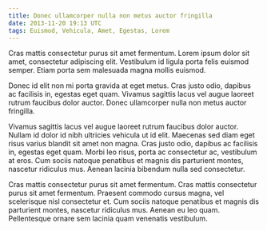 ```yaml
---
title: Donec ullamcorper nulla non metus auctor fringilla
date: 2013-11-20 19:13 UTC
tags: Euismod, Vehicula, Amet, Egestas, Lorem
---
```


Cras mattis consectetur purus sit amet fermentum. Lorem ipsum dolor sit amet, consectetur adipiscing elit. Vestibulum id ligula porta felis euismod semper. Etiam porta sem malesuada magna mollis euismod.

Donec id elit non mi porta gravida at eget metus. Cras justo odio, dapibus ac facilisis in, egestas eget quam. Vivamus sagittis lacus vel augue laoreet rutrum faucibus dolor auctor. Donec ullamcorper nulla non metus auctor fringilla.

<!--more-->

Vivamus sagittis lacus vel augue laoreet rutrum faucibus dolor auctor. Nullam id dolor id nibh ultricies vehicula ut id elit. Maecenas sed diam eget risus varius blandit sit amet non magna. Cras justo odio, dapibus ac facilisis in, egestas eget quam. Morbi leo risus, porta ac consectetur ac, vestibulum at eros. Cum sociis natoque penatibus et magnis dis parturient montes, nascetur ridiculus mus. Aenean lacinia bibendum nulla sed consectetur.

Cras mattis consectetur purus sit amet fermentum. Cras mattis consectetur purus sit amet fermentum. Praesent commodo cursus magna, vel scelerisque nisl consectetur et. Cum sociis natoque penatibus et magnis dis parturient montes, nascetur ridiculus mus. Aenean eu leo quam. Pellentesque ornare sem lacinia quam venenatis vestibulum.